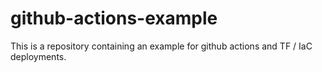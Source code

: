 # github-actions-example

This is a repository containing an example for github actions and TF / IaC deployments.
